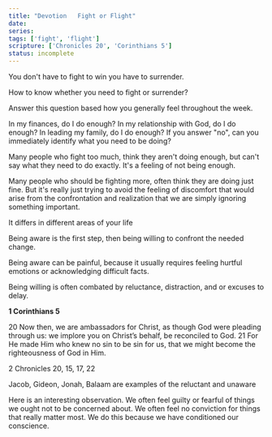 ```yaml
---
title: "Devotion   Fight or Flight"
date: 
series: 
tags: ['fight', 'flight']
scripture: ['Chronicles 20', 'Corinthians 5']
status: incomplete
---
```


You don't have to fight to win you have to surrender.

How to know whether you need to fight or surrender?

Answer this question based how you generally feel throughout the week.

In my finances, do I do enough?
In my relationship with God, do I do enough?
In leading my family, do I do enough?
If you answer "no", can you immediately identify what you need to be doing?

Many people who fight too much, think they aren't doing enough, but can't say what they need to do exactly. It's a feeling of not being enough.

Many people who should be fighting more, often think they are doing just fine. But it's really just trying to avoid the feeling of discomfort that would arise from the confrontation and realization that we are simply ignoring something important.

It differs in different areas of your life

Being aware is the first step, then being willing to confront the needed change.

Being aware can be painful, because it usually requires feeling hurtful emotions or acknowledging difficult facts.

Being willing is often combated by reluctance, distraction, and or excuses to delay.

**1 Corinthians 5**

20 Now then, we are ambassadors for Christ, as though God were pleading through us: we implore you on Christ’s behalf, be reconciled to God. 21 For He made Him who knew no sin to be sin for us, that we might become the righteousness of God in Him.

2 Chronicles 20, 15, 17, 22

Jacob, Gideon, Jonah, Balaam are examples of the reluctant and unaware

Here is an interesting observation. We often feel guilty or fearful of things we ought not to be concerned about. We often feel no conviction for things that really matter most. We do this because we have conditioned our conscience.